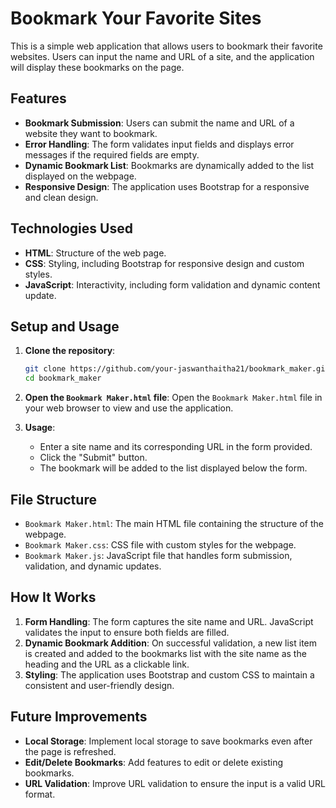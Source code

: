# Bookmark Your Favorite Sites

This is a simple web application that allows users to bookmark their favorite websites. Users can input the name and URL of a site, and the application will display these bookmarks on the page.

## Features

- **Bookmark Submission**: Users can submit the name and URL of a website they want to bookmark.
- **Error Handling**: The form validates input fields and displays error messages if the required fields are empty.
- **Dynamic Bookmark List**: Bookmarks are dynamically added to the list displayed on the webpage.
- **Responsive Design**: The application uses Bootstrap for a responsive and clean design.

## Technologies Used

- **HTML**: Structure of the web page.
- **CSS**: Styling, including Bootstrap for responsive design and custom styles.
- **JavaScript**: Interactivity, including form validation and dynamic content update.

## Setup and Usage

1. **Clone the repository**:
    ```bash
    git clone https://github.com/your-jaswanthaitha21/bookmark_maker.git
    cd bookmark_maker
    ```

2. **Open the `Bookmark Maker.html` file**:
   Open the `Bookmark Maker.html` file in your web browser to view and use the application.

3. **Usage**:
   - Enter a site name and its corresponding URL in the form provided.
   - Click the "Submit" button.
   - The bookmark will be added to the list displayed below the form.

## File Structure

- `Bookmark Maker.html`: The main HTML file containing the structure of the webpage.
- `Bookmark Maker.css`: CSS file with custom styles for the webpage.
- `Bookmark Maker.js`: JavaScript file that handles form submission, validation, and dynamic updates.

## How It Works

1. **Form Handling**: The form captures the site name and URL. JavaScript validates the input to ensure both fields are filled.
2. **Dynamic Bookmark Addition**: On successful validation, a new list item is created and added to the bookmarks list with the site name as the heading and the URL as a clickable link.
3. **Styling**: The application uses Bootstrap and custom CSS to maintain a consistent and user-friendly design.

## Future Improvements

- **Local Storage**: Implement local storage to save bookmarks even after the page is refreshed.
- **Edit/Delete Bookmarks**: Add features to edit or delete existing bookmarks.
- **URL Validation**: Improve URL validation to ensure the input is a valid URL format.
